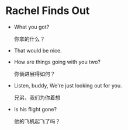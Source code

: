 # Rachel Finds Out

- What you got?

    你拿的什么？

- That would be nice.
- How are things going with you two?

    你俩进展得如何？

- Listen, buddy, We're just looking out for you.

    兄弟，我们为你着想

- Is his flight gone?
    
    他的飞机起飞了吗？

